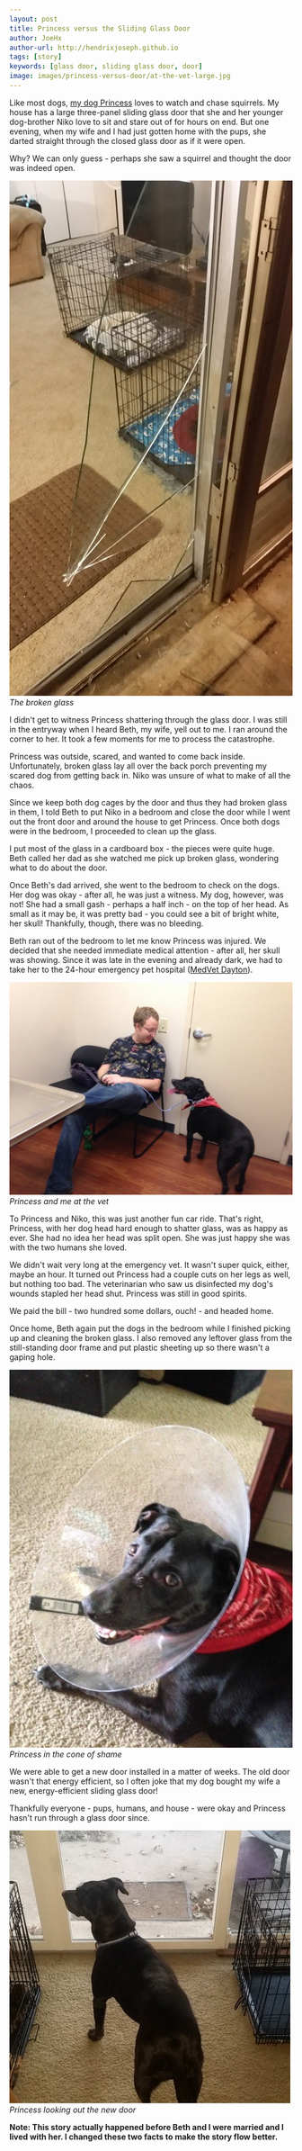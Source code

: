 ```yaml
---
layout: post
title: Princess versus the Sliding Glass Door
author: JoeHx
author-url: http://hendrixjoseph.github.io
tags: [story]
keywords: [glass door, sliding glass door, door]
image: images/princess-versus-door/at-the-vet-large.jpg
---
```


Like most dogs, [my dog Princess](http://www.puppy-snuggles.com/blog/puppy-profile-princess/) loves to watch and chase squirrels. My house has a large three-panel sliding glass door that she and her younger dog-brother Niko love to sit and stare out of for hours on end. But one evening, when my wife and I had just gotten home with the pups, she darted straight through the closed glass door as if it were open.

Why? We can only guess - perhaps she saw a squirrel and thought the door was indeed open.

![The broken glass](/images/princess-versus-door/broken-door.jpg)
*The broken glass*

I didn't get to witness Princess shattering through the glass door. I was still in the entryway when I heard Beth, my wife, yell out to me. I ran around the corner to her. It took a few moments for me to process the catastrophe.

Princess was outside, scared, and wanted to come back inside. Unfortunately, broken glass lay all over the back porch preventing my scared dog from getting back in. Niko was unsure of what to make of all the chaos.

Since we keep both dog cages by the door and thus they had broken glass in them, I told Beth to put Niko in a bedroom and close the door while I went out the front door and around the house to get Princess. Once both dogs were in the bedroom, I proceeded to clean up the glass.

I put most of the glass in a cardboard box - the pieces were quite huge. Beth called her dad as she watched me pick up broken glass, wondering what to do about the door.

Once Beth's dad arrived, she went to the bedroom to check on the dogs. Her dog was okay - after all, he was just a witness. My dog, however, was not! She had a small gash - perhaps a half inch - on the top of her head. As small as it may be, it was pretty bad - you could see a bit of bright white, her skull! Thankfully, though, there was no bleeding.

Beth ran out of the bedroom to let me know Princess was injured. We decided that she needed immediate medical attention - after all, her skull was showing. Since it was late in the evening and already dark, we had to take her to the 24-hour emergency pet hospital ([MedVet Dayton](https://www.medvetforpets.com/location/dayton/)).

![Princess and me at the vet](/images/princess-versus-door/at-the-vet.jpg)
*Princess and me at the vet*

To Princess and Niko, this was just another fun car ride. That's right, Princess, with her dog head hard enough to shatter glass, was as happy as ever. She had no idea her head was split open. She was just happy she was with the two humans she loved.

We didn't wait very long at the emergency vet. It wasn't super quick, either, maybe an hour. It turned out Princess had a couple cuts on her legs as well, but nothing too bad. The veterinarian who saw us disinfected my dog's wounds stapled her head shut. Princess was still in good spirits.

We paid the bill - two hundred some dollars, ouch! - and headed home.

Once home, Beth again put the dogs in the bedroom while I finished picking up and cleaning the broken glass. I also removed any leftover glass from the still-standing door frame and put plastic sheeting up so there wasn't a gaping hole.

![Princess in the cone of shame](/images/princess-versus-door/in-the-cone.jpg)
*Princess in the cone of shame*

We were able to get a new door installed in a matter of weeks. The old door wasn't that energy efficient, so I often joke that my dog bought my wife a new, energy-efficient sliding glass door!

Thankfully everyone - pups, humans, and house - were okay and Princess hasn't run through a glass door since.

![Princess looking out the new door](/images/princess-versus-door/looking-out-the-new-door.jpg)
*Princess looking out the new door*

**Note: This story actually happened before Beth and I were married and I lived with her. I changed these two facts to make the story flow better.**